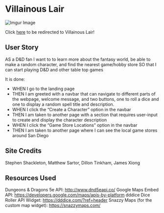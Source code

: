 # Villainous Lair

![Imgur Image](https://i.imgur.com/RSSA8sq.jpg)

Click [here](https://bsidemyself.github.io/Villainous-Lair/) to be redirected to Villainous Lair!

## User Story
 AS a D&D fan
I want to to learn more about the fantasy world, be able to make a random character, and find the nearest game/hobby store
SO that I can start playing D&D and other table top games

It is done:
* WHEN I go to the landing page
* THEN I am greeted with a navbar that can navigate to different parts of the webpage, welcome message, and two buttons, one to roll a dice and one to display a random spell title and description.
* WHEN I click the “Create a Character” option in the navbar
* THEN I am taken to another page with a section that requires user-input to create and display the character description
* WHEN I click the “Game Store Locations” option in the navbar
* THEN I am taken to another page where I can see the local game stores around San Diego

## Site Credits
Stephen Shackleton, Matthew Sartor, Dillon Tinkham, James Xiong

## Resources Used
Dungeons & Dragons 5e API: http://www.dnd5eapi.co/
Google Maps Embed API: https://developers.google.com/maps/apis-by-platform
dddice Dice Roller API Widget: https://dddice.com/?ref=header
Snazzy Maps (for the custom map widget): https://snazzymaps.com/
